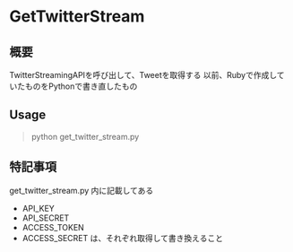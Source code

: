 # GetTwitterStream

## 概要
TwitterStreamingAPIを呼び出して、Tweetを取得する
以前、Rubyで作成していたものをPythonで書き直したもの

## Usage
> python get_twitter_stream.py

## 特記事項
get_twitter_stream.py 内に記載してある  
- API_KEY
- API_SECRET
- ACCESS_TOKEN
- ACCESS_SECRET
は、それぞれ取得して書き換えること
